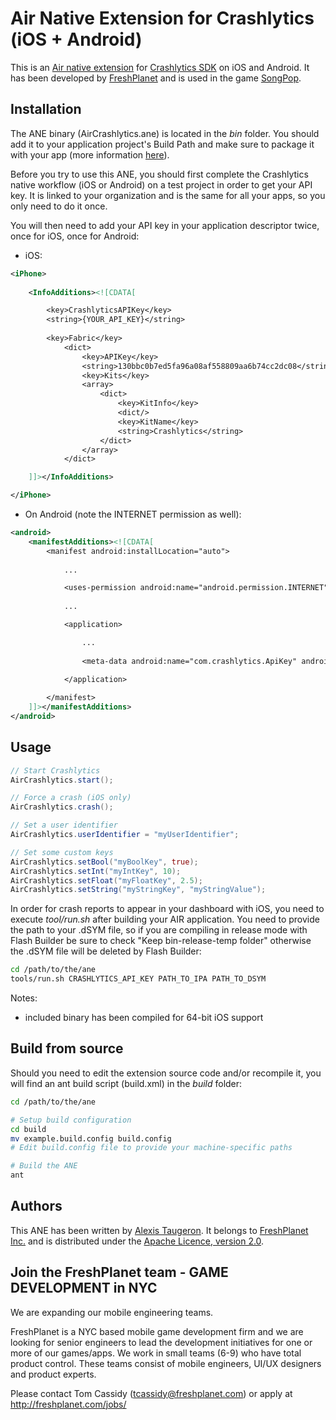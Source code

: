 Air Native Extension for Crashlytics (iOS + Android)
======================================

This is an [Air native extension](http://www.adobe.com/devnet/air/native-extensions-for-air.html) for [Crashlytics SDK](http://crashlytics.com) on iOS and Android. It has been developed by [FreshPlanet](http://freshplanet.com) and is used in the game [SongPop](http://songpop.fm).


Installation
---------

The ANE binary (AirCrashlytics.ane) is located in the *bin* folder. You should add it to your application project's Build Path and make sure to package it with your app (more information [here](http://help.adobe.com/en_US/air/build/WS597e5dadb9cc1e0253f7d2fc1311b491071-8000.html)).

Before you try to use this ANE, you should first complete the Crashlytics native workflow (iOS or Android) on a test project in order to get your API key. It is linked to your organization and is the same for all your apps, so you only need to do it once.

You will then need to add your API key in your application descriptor twice, once for iOS, once for Android:

* iOS:

```xml
<iPhone>
    
    <InfoAdditions><![CDATA[

        <key>CrashlyticsAPIKey</key>
        <string>{YOUR_API_KEY}</string>
        
        <key>Fabric</key>
			<dict>
				<key>APIKey</key>
				<string>130bbc0b7ed5fa96a08af558809aa6b74cc2dc08</string>
				<key>Kits</key>
				<array>
					<dict>
						<key>KitInfo</key>
						<dict/>
						<key>KitName</key>
						<string>Crashlytics</string>
					</dict>
				</array>
			</dict>

    ]]></InfoAdditions>

</iPhone>
```

* On Android (note the INTERNET permission as well):

```xml
<android>
    <manifestAdditions><![CDATA[
        <manifest android:installLocation="auto">
            
            ...

            <uses-permission android:name="android.permission.INTERNET"/>
            
            ...

            <application>

                ...
                
                <meta-data android:name="com.crashlytics.ApiKey" android:value="YOUR_API_KEY"/>
                
            </application>

        </manifest>
    ]]></manifestAdditions>
</android>
```


Usage
-----

```actionscript
// Start Crashlytics
AirCrashlytics.start();

// Force a crash (iOS only)
AirCrashlytics.crash();

// Set a user identifier
AirCrashlytics.userIdentifier = "myUserIdentifier";

// Set some custom keys
AirCrashlytics.setBool("myBoolKey", true);
AirCrashlytics.setInt("myIntKey", 10);
AirCrashlytics.setFloat("myFloatKey", 2.5);
AirCrashlytics.setString("myStringKey", "myStringValue");
```

In order for crash reports to appear in your dashboard with iOS, you need to execute *tool/run.sh* after building your AIR application. You need to provide the path to your .dSYM file, so if you are compiling in release mode with Flash Builder be sure to check "Keep bin-release-temp folder" otherwise the .dSYM file will be deleted by Flash Builder:

```bash
cd /path/to/the/ane
tools/run.sh CRASHLYTICS_API_KEY PATH_TO_IPA PATH_TO_DSYM
```

Notes:
* included binary has been compiled for 64-bit iOS support


Build from source
---------

Should you need to edit the extension source code and/or recompile it, you will find an ant build script (build.xml) in the *build* folder:
    
```bash
cd /path/to/the/ane

# Setup build configuration
cd build
mv example.build.config build.config
# Edit build.config file to provide your machine-specific paths

# Build the ANE
ant
```


Authors
------

This ANE has been written by [Alexis Taugeron](http://alexistaugeron.com). It belongs to [FreshPlanet Inc.](http://freshplanet.com) and is distributed under the [Apache Licence, version 2.0](http://www.apache.org/licenses/LICENSE-2.0).


Join the FreshPlanet team - GAME DEVELOPMENT in NYC
------

We are expanding our mobile engineering teams.

FreshPlanet is a NYC based mobile game development firm and we are looking for senior engineers to lead the development initiatives for one or more of our games/apps. We work in small teams (6-9) who have total product control.  These teams consist of mobile engineers, UI/UX designers and product experts.


Please contact Tom Cassidy (tcassidy@freshplanet.com) or apply at http://freshplanet.com/jobs/
